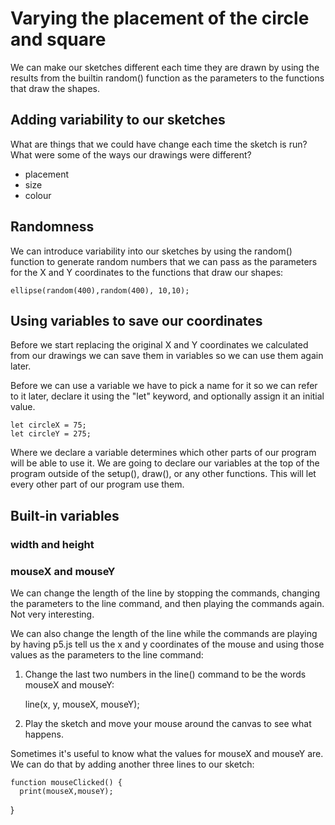 # Varying the placement of the circle and square

We can make our sketches different each time they are drawn by using the results from the builtin random() function as the parameters to the functions that draw the shapes.

## Adding variability to our sketches

  What are things that we could have change each time the sketch is run? What were some of the ways our drawings were different?

  - placement
  - size
  - colour

## Randomness

We can introduce variability into our sketches by using the random() function to generate random numbers that we can pass as the parameters for the X and Y coordinates to the functions that draw our shapes:

    ellipse(random(400),random(400), 10,10);

## Using variables to save our coordinates

Before we start replacing the original X and Y coordinates we calculated from our drawings we can save them in variables so we can use them again later.

Before we can use a variable we have to pick a name for it so we can refer to it later, declare it using the "let" keyword, and optionally assign it an initial value.

    let circleX = 75;
    let circleY = 275;

Where we declare a variable determines which other parts of our program will be
able to use it. We are going to declare our variables at the top of the program
outside of the setup(), draw(), or any other functions. This will let every other part of our program use them.

## Built-in variables

### width and height  

### mouseX and mouseY

We can change the length of the line by stopping the commands, changing the parameters to the line command, and then playing the commands again. Not very interesting.

We can also change the length of the line while the commands are playing by having p5.js tell us the x and y coordinates of the mouse and using those values as the parameters to the line command:

1. Change the last two numbers in the line() command to be the words mouseX and mouseY:

      line(x, y, mouseX, mouseY);

2. Play the sketch and move your mouse around the canvas to see what happens.

Sometimes it's useful to know what the values for mouseX and mouseY are. We can do that by adding another three lines to our sketch:

    function mouseClicked() {
      print(mouseX,mouseY);
}
